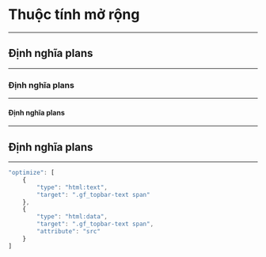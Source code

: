 # Thuộc tính mở rộng
------------------

## Định nghĩa plans
------------------

### Định nghĩa plans
------------------

#### Định nghĩa plans
------------------

## Định nghĩa plans
------------------

```javascript
"optimize": [
    {
        "type": "html:text",
        "target": ".gf_topbar-text span"
    },
    {
        "type": "html:data",
        "target": ".gf_topbar-text span",
        "attribute": "src"
    }
]
```